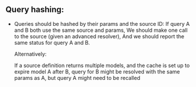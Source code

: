 ## Query hashing:

* Queries should be hashed by their params and the source ID:
  If query A and B both use the same source and params,
  We should make one call to the source (given an advanced resolver),
  And we should report the same status for query A and B.

  Alternatively:

  If a source definition returns multiple models,
  and the cache is set up to expire model A after B,
  query for B might be resolved with the same params as A,
  but query A might need to be recalled
